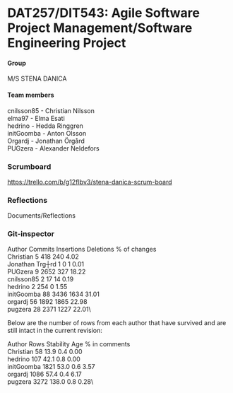 # DAT257/DIT543: Agile Software Project Management/Software Engineering Project
#### Group
M/S STENA DANICA
#### Team members
cnilsson85 - Christian Nilsson\
elma97 - Elma Esati\
hedrino - Hedda Ringgren\
initGoomba - Anton Olsson\
Orgardj - Jonathan Örgård\
PUGzera - Alexander Neldefors

### Scrumboard
https://trello.com/b/g12fIbv3/stena-danica-scrum-board

### Reflections
Documents/Reflections

### Git-inspector
Author            Commits    Insertions      Deletions    % of changes\
Christian         5          418             240          4.02\
Jonathan Trg┼rd   1          0               1            0.01\
PUGzera           9          2652            327          18.22\
cnilsson85        2          17              14           0.19\
hedrino           2          254             0            1.55\
initGoomba        88         3436            1634         31.01\
orgardj           56         1892            1865         22.98\
pugzera           28         2371            1227         22.01\

Below are the number of rows from each author that have survived and are still intact in the current revision:

Author                     Rows      Stability          Age       % in comments\
Christian                  58        13.9               0.4       0.00\
hedrino                    107       42.1               0.8       0.00\
initGoomba                 1821      53.0               0.6       3.57\
orgardj                    1086      57.4               0.4       6.17\
pugzera                    3272      138.0              0.8       0.28\
